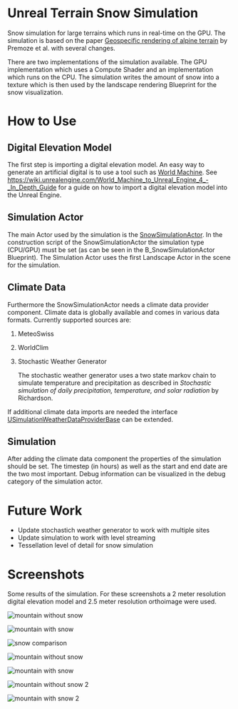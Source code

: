 # Unreal Terrain Snow Simulation
Snow simulation for large terrains which runs in real-time on the GPU. The simulation is based on the paper [Geospecific rendering of alpine terrain](https://www.cs.utah.edu/~thompson/publications/Premoze:1999:GRA.pdf) by Premoze et al. with several changes.

There are two implementations of the simulation available. The GPU implementation which uses a Compute Shader and an implementation which runs on the CPU. The simulation writes the amount of snow into a texture which is then used by the landscape rendering Blueprint for the snow visualization.

# How to Use

## Digital Elevation Model

The first step is importing a digital elevation model. An easy way to generate an artificial digital is to use a tool such as [World Machine](http://www.world-machine.com/). See https://wiki.unrealengine.com/World_Machine_to_Unreal_Engine_4_-_In_Depth_Guide for a guide on how to import a digital elevation model into the Unreal Engine.

## Simulation Actor

The main Actor used by the simulation is the [SnowSimulationActor](https://github.com/bneukom/snowsimulation/blob/master/Source/SnowSimulation/Simulation/SnowSimulationActor.cpp).
In the construction script of the SnowSimulationActor the simulation type (CPU/GPU) must be set (as can be seen in the B_SnowSimulationActor Blueprint). The Simulation Actor uses the first Landscape Actor in the scene for the simulation.

## Climate Data

Furthermore the SnowSimulationActor needs a climate data provider component. Climate data is globally available and comes in various data formats. Currently supported sources are:

1. MeteoSwiss
2. WorldClim
3. Stochastic Weather Generator

   The stochastic weather generator uses a two state markov chain to simulate temperature and precipitation as described in *Stochastic simulation of daily precipitation, temperature, and solar radiation* by Richardson.

If additional climate data imports are needed the interface [USimulationWeatherDataProviderBase](https://github.com/bneukom/snowsimulation/blob/master/Source/SnowSimulation/Simulation/Data/SimulationWeatherDataProviderBase.h) can be extended.

## Simulation

After adding the climate data component the properties of the simulation should be set. The timestep (in hours) as well as the start and end date are the two most important. Debug information can be visualized in the debug category of the simulation actor.

# Future Work

- Update stochastich weather generator to work with multiple sites
- Update simulation to work with level streaming
- Tessellation level of detail for snow simulation

# Screenshots

Some results of the simulation. For these screenshots a 2 meter resolution digital elevation model and 2.5 meter resolution orthoimage were used.

![mountain without snow](http://i.imgur.com/zj4JuEZ.jpg)

![mountain with snow](http://i.imgur.com/hJl4aBN.jpg)

![snow comparison](http://i.imgur.com/fou2hOm.jpg)

![mountain without snow](http://i.imgur.com/C9BNX9N.jpg)

![mountain with snow](http://i.imgur.com/Muv39YE.jpg)

![mountain without snow 2](http://i.imgur.com/cHsONvN.jpg)

![mountain with snow 2](http://i.imgur.com/PVhWQIK.jpg)
